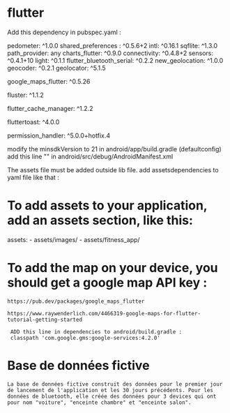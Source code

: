 # flutter

Add this dependency in pubspec.yaml : 

  pedometer: ^1.0.0 
  shared_preferences : ^0.5.6+2 
  intl: ^0.16.1 
  sqflite: ^1.3.0 
  path_provider: any
  charts_flutter: ^0.9.0
  connectivity: ^0.4.8+2
  sensors: ^0.4.1+10
  light: ^0.1.1
  flutter_bluetooth_serial: ^0.2.2
  new_geolocation: ^1.0.0
  geocoder: ^0.2.1
  geolocator: ^5.1.5
  
  google_maps_flutter: ^0.5.26

  fluster: ^1.1.2	  

  flutter_cache_manager: ^1.2.2	  

  fluttertoast: ^4.0.0

  permission_handler: ^5.0.0+hotfix.4


modify the minsdkVersion to 21 in android/app/build.gradle (defaultconfig)
add this line "<uses-sdk android:minSdkVersion="21"/>" in android/src/debug/AndroidManifest.xml


The assets file must be added outside lib file.
add assetsdependencies to yaml file like that :


  # To add assets to your application, add an assets section, like this:
  assets:
    - assets/images/
    - assets/fitness_app/
    
  #  To add the map on your device, you should get a google map API key : 
    https://pub.dev/packages/google_maps_flutter	
    
    https://www.raywenderlich.com/4466319-google-maps-for-flutter-tutorial-getting-started	 
    
     ADD this line in dependencies to android/build.gradle : 	    
     classpath 'com.google.gms:google-services:4.2.0'
     
  # Base de données fictive 
    La base de données fictive construit des données pour le premier jour de lancement de l'application et les 30 jours précédents. Pour les données de bluetooth, elle créée des données pour 3 devices qui ont pour nom "voiture", "enceinte chambre" et "enceinte salon". 

